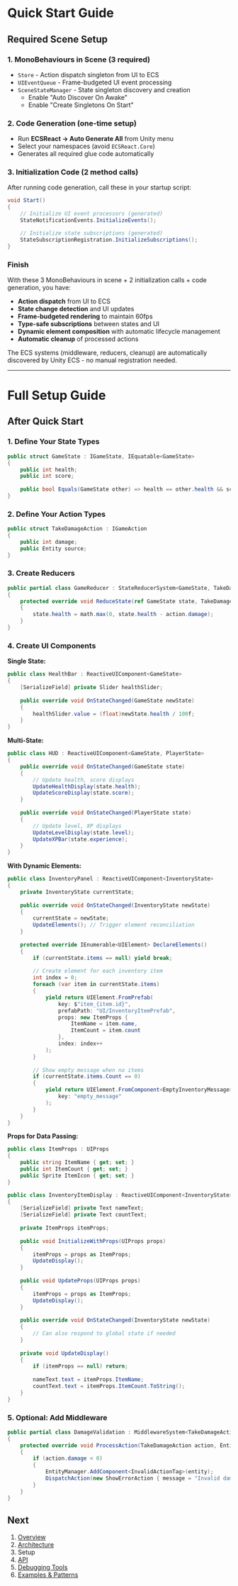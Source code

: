 # Quick Start Guide

## Required Scene Setup

### 1. **MonoBehaviours in Scene (3 required)**

* `Store` - Action dispatch singleton from UI to ECS
* `UIEventQueue` - Frame-budgeted UI event processing
* `SceneStateManager` - State singleton discovery and creation
  * Enable "Auto Discover On Awake"
  * Enable "Create Singletons On Start"

### 2. **Code Generation (one-time setup)**

* Run **ECSReact → Auto Generate All** from Unity menu
* Select your namespaces (avoid `ECSReact.Core`)
* Generates all required glue code automatically

### 3. **Initialization Code (2 method calls)**

After running code generation, call these in your startup script:

```csharp
void Start()
{
    // Initialize UI event processors (generated)
    StateNotificationEvents.InitializeEvents();

    // Initialize state subscriptions (generated)
    StateSubscriptionRegistration.InitializeSubscriptions();
}
```

### **Finish**

With these 3 MonoBehaviours in scene + 2 initialization calls + code generation, you have:

* **Action dispatch** from UI to ECS  
* **State change detection** and UI updates  
* **Frame-budgeted rendering** to maintain 60fps  
* **Type-safe subscriptions** between states and UI  
* **Dynamic element composition** with automatic lifecycle management
* **Automatic cleanup** of processed actions

The ECS systems (middleware, reducers, cleanup) are automatically discovered by Unity ECS - no manual registration needed.

---

# Full Setup Guide

## After Quick Start

### 1. Define Your State Types

```csharp
public struct GameState : IGameState, IEquatable<GameState>
{
    public int health;
    public int score;
    
    public bool Equals(GameState other) => health == other.health && score == other.score;
}
```

### 2. Define Your Action Types

```csharp
public struct TakeDamageAction : IGameAction
{
    public int damage;
    public Entity source;
}
```

### 3. Create Reducers

```csharp
public partial class GameReducer : StateReducerSystem<GameState, TakeDamageAction>
{
    protected override void ReduceState(ref GameState state, TakeDamageAction action)
    {
        state.health = math.max(0, state.health - action.damage);
    }
}
```

### 4. Create UI Components

**Single State:**

```csharp
public class HealthBar : ReactiveUIComponent<GameState>
{
    [SerializeField] private Slider healthSlider;
    
    public override void OnStateChanged(GameState newState)
    {
        healthSlider.value = (float)newState.health / 100f;
    }
}
```

**Multi-State:**

```csharp
public class HUD : ReactiveUIComponent<GameState, PlayerState>
{      
    public override void OnStateChanged(GameState state) 
    { 
        // Update health, score displays
        UpdateHealthDisplay(state.health);
        UpdateScoreDisplay(state.score);
    }
    
    public override void OnStateChanged(PlayerState state) 
    { 
        // Update level, XP displays
        UpdateLevelDisplay(state.level);
        UpdateXPBar(state.experience);
    }
}
```

**With Dynamic Elements:**

```csharp
public class InventoryPanel : ReactiveUIComponent<InventoryState>
{
    private InventoryState currentState;
    
    public override void OnStateChanged(InventoryState newState)
    {
        currentState = newState;
        UpdateElements(); // Trigger element reconciliation
    }
    
    protected override IEnumerable<UIElement> DeclareElements()
    {
        if (currentState.items == null) yield break;
        
        // Create element for each inventory item
        int index = 0;
        foreach (var item in currentState.items)
        {
            yield return UIElement.FromPrefab(
                key: $"item_{item.id}",
                prefabPath: "UI/InventoryItemPrefab",
                props: new ItemProps { 
                    ItemName = item.name, 
                    ItemCount = item.count 
                },
                index: index++
            );
        }
        
        // Show empty message when no items
        if (currentState.items.Count == 0)
        {
            yield return UIElement.FromComponent<EmptyInventoryMessage>(
                key: "empty_message"
            );
        }
    }
}
```

**Props for Data Passing:**

```csharp
public class ItemProps : UIProps
{
    public string ItemName { get; set; }
    public int ItemCount { get; set; }
    public Sprite ItemIcon { get; set; }
}

public class InventoryItemDisplay : ReactiveUIComponent<InventoryState>, IElement
{
    [SerializeField] private Text nameText;
    [SerializeField] private Text countText;
    
    private ItemProps itemProps;
    
    public void InitializeWithProps(UIProps props)
    {
        itemProps = props as ItemProps;
        UpdateDisplay();
    }
    
    public void UpdateProps(UIProps props)
    {
        itemProps = props as ItemProps;
        UpdateDisplay();
    }
    
    public override void OnStateChanged(InventoryState newState)
    {
        // Can also respond to global state if needed
    }
    
    private void UpdateDisplay()
    {
        if (itemProps == null) return;
        
        nameText.text = itemProps.ItemName;
        countText.text = itemProps.ItemCount.ToString();
    }
}
```

### 5. Optional: Add Middleware

```csharp
public partial class DamageValidation : MiddlewareSystem<TakeDamageAction>
{
    protected override void ProcessAction(TakeDamageAction action, Entity entity)
    {
        if (action.damage < 0) 
        {
            EntityManager.AddComponent<InvalidActionTag>(entity);
            DispatchAction(new ShowErrorAction { message = "Invalid damage value" });
        }
    }
}
```

## Next

1. [Overview](Overview.md)
2. [Architecture](Architecture.md)
3. Setup
4. [API](API.md)
5. [Debugging Tools](Debugging.md)
6. [Examples & Patterns](Examples.md)